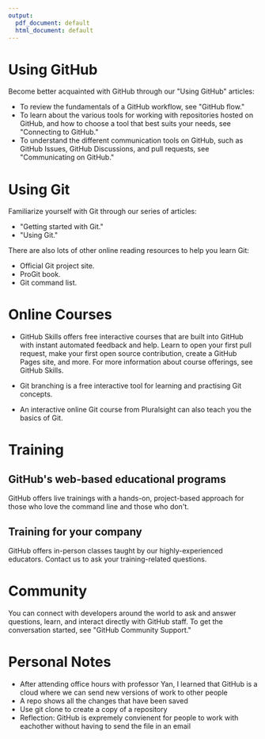 ```yaml
---
output:
  pdf_document: default
  html_document: default
---
```

# Using GitHub

Become better acquainted with GitHub through our "Using GitHub" articles:

+ To review the fundamentals of a GitHub workflow, see "GitHub flow."
+ To learn about the various tools for working with repositories hosted on GitHub, and how to choose a tool that best suits your needs, see "Connecting to GitHub."
+ To understand the different communication tools on GitHub, such as GitHub Issues, GitHub Discussions, and pull requests, see "Communicating on GitHub."

# Using Git
Familiarize yourself with Git through our series of articles:

+ "Getting started with Git."
+ "Using Git."

There are also lots of other online reading resources to help you learn Git:

+ Official Git project site.
+ ProGit book.
+ Git command list.

# Online Courses
+ GitHub Skills offers free interactive courses that are built into GitHub with instant automated feedback and help. Learn to open your first pull request, make your first open source contribution, create a GitHub Pages site, and more. For more information about course offerings, see GitHub Skills.

+ Git branching is a free interactive tool for learning and practising Git concepts.

+ An interactive online Git course from Pluralsight can also teach you the basics of Git.

# Training
## GitHub's web-based educational programs
GitHub offers live trainings with a hands-on, project-based approach for those who love the command line and those who don't.

## Training for your company
GitHub offers in-person classes taught by our highly-experienced educators. Contact us to ask your training-related questions.

# Community
You can connect with developers around the world to ask and answer questions, learn, and interact directly with GitHub staff. To get the conversation started, see "GitHub Community Support."

# Personal Notes
+ After attending office hours with professor Yan, I learned that GitHub is a cloud where we can send new versions of work to other people
+ A repo shows all the changes that have been saved
+ Use git clone to create a copy of a repository
+ Reflection: GitHub is expremely convienent for people to work with eachother without having to send the file in an email
